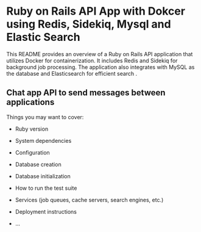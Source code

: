 # Ruby on Rails API App with Dokcer using Redis, Sidekiq, Mysql and Elastic Search
This README provides an overview of a Ruby on Rails API application that utilizes Docker for containerization. It includes Redis and Sidekiq for background job processing. The application also integrates with MySQL as the database and Elasticsearch for efficient search .

## Chat app API to send messages between applications 

Things you may want to cover:

* Ruby version

* System dependencies

* Configuration

* Database creation

* Database initialization

* How to run the test suite

* Services (job queues, cache servers, search engines, etc.)

* Deployment instructions

* ...

